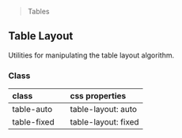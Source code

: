 > Tables

## Table Layout

Utilities for manipulating the table layout algorithm.

### Class

| class |  | css properties |
|:--|:--|:--|
| table-auto |  | table-layout: auto |
| table-fixed |  | table-layout: fixed |
